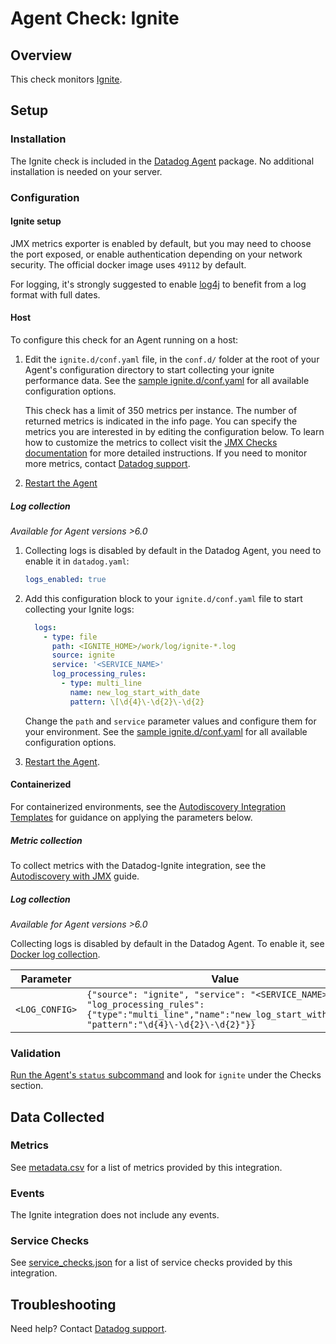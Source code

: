 # Agent Check: Ignite

## Overview

This check monitors [Ignite][1].

## Setup

### Installation

The Ignite check is included in the [Datadog Agent][2] package. No additional installation is needed on your server.

### Configuration

#### Ignite setup

JMX metrics exporter is enabled by default, but you may need to choose the port exposed, or enable authentication depending on your network security. The official docker image uses `49112` by default.

For logging, it's strongly suggested to enable [log4j][3] to benefit from a log format with full dates.

<!-- xxx tabs xxx -->
<!-- xxx tab "Host" xxx -->

#### Host

To configure this check for an Agent running on a host:

1. Edit the `ignite.d/conf.yaml` file, in the `conf.d/` folder at the root of your Agent's configuration directory to start collecting your ignite performance data. See the [sample ignite.d/conf.yaml][4] for all available configuration options.

   This check has a limit of 350 metrics per instance. The number of returned metrics is indicated in the info page.
   You can specify the metrics you are interested in by editing the configuration below.
   To learn how to customize the metrics to collect visit the [JMX Checks documentation][5] for more detailed instructions.
   If you need to monitor more metrics, contact [Datadog support][6].

2. [Restart the Agent][7]

##### Log collection

_Available for Agent versions >6.0_

1. Collecting logs is disabled by default in the Datadog Agent, you need to enable it in `datadog.yaml`:

   ```yaml
   logs_enabled: true
   ```

2. Add this configuration block to your `ignite.d/conf.yaml` file to start collecting your Ignite logs:

   ```yaml
     logs:
       - type: file
         path: <IGNITE_HOME>/work/log/ignite-*.log
         source: ignite
         service: '<SERVICE_NAME>'
         log_processing_rules:
           - type: multi_line
             name: new_log_start_with_date
             pattern: \[\d{4}\-\d{2}\-\d{2}
   ```

    Change the `path` and `service` parameter values and configure them for your environment. See the [sample ignite.d/conf.yaml][4] for all available configuration options.

3. [Restart the Agent][7].

<!-- xxz tab xxx -->
<!-- xxx tab "Containerized" xxx -->

#### Containerized

For containerized environments, see the [Autodiscovery Integration Templates][8] for guidance on applying the parameters below.

##### Metric collection

To collect metrics with the Datadog-Ignite integration, see the [Autodiscovery with JMX][9] guide.

##### Log collection

_Available for Agent versions >6.0_

Collecting logs is disabled by default in the Datadog Agent. To enable it, see [Docker log collection][10].

| Parameter      | Value                                                                                                                                                             |
| -------------- | ----------------------------------------------------------------------------------------------------------------------------------------------------------------- |
| `<LOG_CONFIG>` | `{"source": "ignite", "service": "<SERVICE_NAME>", "log_processing_rules":{"type":"multi_line","name":"new_log_start_with_date", "pattern":"\d{4}\-\d{2}\-\d{2}"}}` |

<!-- xxz tab xxx -->
<!-- xxz tabs xxx -->

### Validation

[Run the Agent's `status` subcommand][11] and look for `ignite` under the Checks section.

## Data Collected

### Metrics

See [metadata.csv][12] for a list of metrics provided by this integration.

### Events

The Ignite integration does not include any events.

### Service Checks

See [service_checks.json][13] for a list of service checks provided by this integration.

## Troubleshooting

Need help? Contact [Datadog support][4].


[1]: https://ignite.apache.org/
[2]: https://docs.datadoghq.com/agent/
[3]: https://apacheignite.readme.io/docs/logging#section-log4j
[4]: https://github.com/DataDog/integrations-core/blob/master/ignite/datadog_checks/ignite/data/conf.yaml.example
[5]: https://docs.datadoghq.com/integrations/java/
[6]: https://docs.datadoghq.com/help/
[7]: https://docs.datadoghq.com/agent/guide/agent-commands/#start-stop-and-restart-the-agent
[8]: https://docs.datadoghq.com/agent/autodiscovery/integrations/
[9]: https://docs.datadoghq.com/agent/guide/autodiscovery-with-jmx/?tab=containerizedagent
[10]: https://docs.datadoghq.com/agent/docker/log/
[11]: https://docs.datadoghq.com/agent/guide/agent-commands/#agent-status-and-information
[12]: https://github.com/DataDog/integrations-core/blob/master/ignite/metadata.csv
[13]: https://github.com/DataDog/integrations-core/blob/master/ignite/assets/service_checks.json
